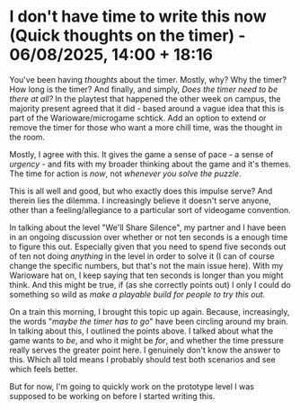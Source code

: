 # I don't have time to write this now (Quick thoughts on the timer) - 06/08/2025, 14:00 + 18:16

You've been having *thoughts* about the timer. Mostly, why? Why the timer? How long is the timer? And finally, and simply, *Does the timer need to be there at all?* In the playtest that happened the other week on campus, the majority present agreed that it did - based around a vague idea that this is part of the Warioware/microgame schtick. Add an option to extend or remove the timer for those who want a more chill time, was the thought in the room.

Mostly, I agree with this. It gives the game a sense of pace - a sense of *urgency* - and fits with my broader thinking about the game and it's themes. The time for action is *now*, not *whenever you solve the puzzle*.

This is all well and good, but who exactly does this impulse serve? And therein lies the dilemma. I increasingly believe it doesn't serve anyone, other than a feeling/allegiance to a particular sort of videogame convention.

In talking about the level "We'll Share Silence", my partner and I have been in an ongoing discussion over whether or not ten seconds is a enough time to figure this out. Especially given that you need to spend five seconds out of ten not doing *anything* in the level in order to solve it (I can of course change the specific numbers, but that's not the main issue here). With my Warioware hat on, I keep saying that ten seconds is longer than you might think. And this might be true, if (as she correctly points out) I only I could do something so wild as *make a playable build for people to try this out*.

On a train this morning, I brought this topic up again. Because, increasingly, the words "*maybe the timer has to go*" have been circling around my brain. In talking about this, I outlined the points above. I talked about what the game wants to *be*, and who it might be *for*, and whether the time pressure really serves the greater point here. I genuinely don't know the answer to this. Which all told means I probably should test both scenarios and see which feels better. 

But for now, I'm going to quickly work on the prototype level I was supposed to be working on before I started writing this.
